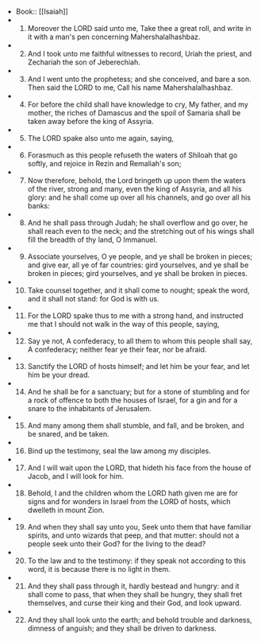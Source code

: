 - Book:: [[Isaiah]]
- 1. Moreover the LORD said unto me, Take thee a great roll, and write in it with a man's pen concerning Mahershalalhashbaz.
- 2. And I took unto me faithful witnesses to record, Uriah the priest, and Zechariah the son of Jeberechiah.
- 3. And I went unto the prophetess; and she conceived, and bare a son. Then said the LORD to me, Call his name Mahershalalhashbaz.
- 4. For before the child shall have knowledge to cry, My father, and my mother, the riches of Damascus and the spoil of Samaria shall be taken away before the king of Assyria.
- 5. The LORD spake also unto me again, saying,
- 6. Forasmuch as this people refuseth the waters of Shiloah that go softly, and rejoice in Rezin and Remaliah's son;
- 7. Now therefore, behold, the Lord bringeth up upon them the waters of the river, strong and many, even the king of Assyria, and all his glory: and he shall come up over all his channels, and go over all his banks:
- 8. And he shall pass through Judah; he shall overflow and go over, he shall reach even to the neck; and the stretching out of his wings shall fill the breadth of thy land, O Immanuel.
- 9. Associate yourselves, O ye people, and ye shall be broken in pieces; and give ear, all ye of far countries: gird yourselves, and ye shall be broken in pieces; gird yourselves, and ye shall be broken in pieces.
- 10. Take counsel together, and it shall come to nought; speak the word, and it shall not stand: for God is with us.
- 11. For the LORD spake thus to me with a strong hand, and instructed me that I should not walk in the way of this people, saying,
- 12. Say ye not, A confederacy, to all them to whom this people shall say, A confederacy; neither fear ye their fear, nor be afraid.
- 13. Sanctify the LORD of hosts himself; and let him be your fear, and let him be your dread.
- 14. And he shall be for a sanctuary; but for a stone of stumbling and for a rock of offence to both the houses of Israel, for a gin and for a snare to the inhabitants of Jerusalem.
- 15. And many among them shall stumble, and fall, and be broken, and be snared, and be taken.
- 16. Bind up the testimony, seal the law among my disciples.
- 17. And I will wait upon the LORD, that hideth his face from the house of Jacob, and I will look for him.
- 18. Behold, I and the children whom the LORD hath given me are for signs and for wonders in Israel from the LORD of hosts, which dwelleth in mount Zion.
- 19. And when they shall say unto you, Seek unto them that have familiar spirits, and unto wizards that peep, and that mutter: should not a people seek unto their God? for the living to the dead?
- 20. To the law and to the testimony: if they speak not according to this word, it is because there is no light in them.
- 21. And they shall pass through it, hardly bestead and hungry: and it shall come to pass, that when they shall be hungry, they shall fret themselves, and curse their king and their God, and look upward.
- 22. And they shall look unto the earth; and behold trouble and darkness, dimness of anguish; and they shall be driven to darkness.
